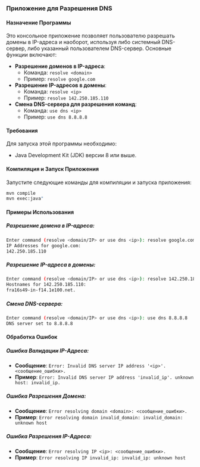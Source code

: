 ### Приложение для Разрешения DNS

#### Назначение Программы

Это консольное приложение позволяет пользователю разрешать домены в IP-адреса и наоборот, используя либо системный DNS-сервер,
либо указанный пользователем DNS-сервер. Основные функции включают:

- **Разрешение доменов в IP-адреса**:
    - Команда: `resolve <domain>`
    - Пример: `resolve google.com`
- **Разрешение IP-адресов в домены**:
    - Команда: `resolve <ip>`
    - Пример: `resolve 142.250.185.110`
- **Смена DNS-сервера для разрешения команд**:
    - Команда: `use dns <ip>`
    - Пример: `use dns 8.8.8.8`

#### Требования

Для запуска этой программы необходимо:

- Java Development Kit (JDK) версии 8 или выше.

#### Компиляция и Запуск Приложения

Запустите следующие команды для компиляции и запуска приложения:

```sh
mvn compile
mvn exec:java"
```

#### Примеры Использования

##### Разрешение домена в IP-адреса:

```sh
Enter command (resolve <domain/IP> or use dns <ip>): resolve google.com
IP Addresses for google.com:
142.250.185.110
```

##### Разрешение IP-адреса в домены:

```sh
Enter command (resolve <domain/IP> or use dns <ip>): resolve 142.250.185.110
Hostnames for 142.250.185.110:
fra16s49-in-f14.1e100.net.
```

##### Смена DNS-сервера:

```sh
Enter command (resolve <domain/IP> or use dns <ip>): use dns 8.8.8.8
DNS server set to 8.8.8.8
```

#### Обработка Ошибок

##### Ошибка Валидации IP-Адреса:

- **Сообщение**: `Error: Invalid DNS server IP address '<ip>'. <сообщение_ошибки>.`
- **Пример**: `Error: Invalid DNS server IP address 'invalid_ip'. unknown host: invalid_ip.`

##### Ошибка Разрешения Домена:

- **Сообщение**: `Error resolving domain <domain>: <сообщение_ошибки>.`
- **Пример**: `Error resolving domain invalid_domain: invalid_domain: unknown host`

##### Ошибка Разрешения IP-Адреса:

- **Сообщение**: `Error resolving IP <ip>: <сообщение_ошибки>.`
- **Пример**: `Error resolving IP invalid_ip: invalid_ip: unknown host`
